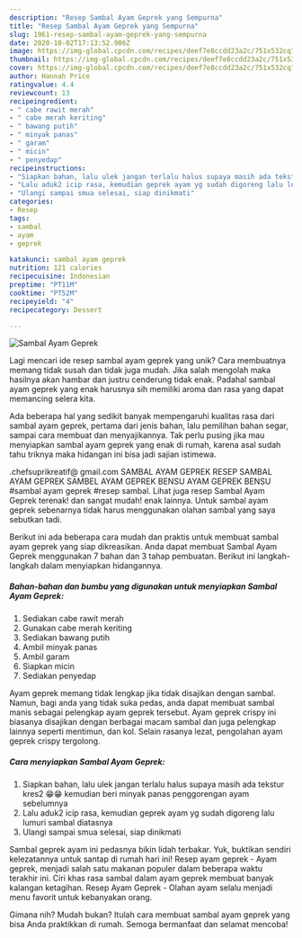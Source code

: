 ```yaml
---
description: "Resep Sambal Ayam Geprek yang Sempurna"
title: "Resep Sambal Ayam Geprek yang Sempurna"
slug: 1961-resep-sambal-ayam-geprek-yang-sempurna
date: 2020-10-02T17:13:52.906Z
image: https://img-global.cpcdn.com/recipes/deef7e8ccdd23a2c/751x532cq70/sambal-ayam-geprek-foto-resep-utama.jpg
thumbnail: https://img-global.cpcdn.com/recipes/deef7e8ccdd23a2c/751x532cq70/sambal-ayam-geprek-foto-resep-utama.jpg
cover: https://img-global.cpcdn.com/recipes/deef7e8ccdd23a2c/751x532cq70/sambal-ayam-geprek-foto-resep-utama.jpg
author: Hannah Price
ratingvalue: 4.4
reviewcount: 13
recipeingredient:
- " cabe rawit merah"
- " cabe merah keriting"
- " bawang putih"
- " minyak panas"
- " garam"
- " micin"
- " penyedap"
recipeinstructions:
- "Siapkan bahan, lalu ulek jangan terlalu halus supaya masih ada tekstur kres2 😁😁 kemudian beri minyak panas penggorengan ayam sebelumnya"
- "Lalu aduk2 icip rasa, kemudian geprek ayam yg sudah digoreng lalu lumuri sambal diatasnya"
- "Ulangi sampai smua selesai, siap dinikmati"
categories:
- Resep
tags:
- sambal
- ayam
- geprek

katakunci: sambal ayam geprek 
nutrition: 121 calories
recipecuisine: Indonesian
preptime: "PT11M"
cooktime: "PT52M"
recipeyield: "4"
recipecategory: Dessert

---
```



![Sambal Ayam Geprek](https://img-global.cpcdn.com/recipes/deef7e8ccdd23a2c/751x532cq70/sambal-ayam-geprek-foto-resep-utama.jpg)

Lagi mencari ide resep sambal ayam geprek yang unik? Cara membuatnya memang tidak susah dan tidak juga mudah. Jika salah mengolah maka hasilnya akan hambar dan justru cenderung tidak enak. Padahal sambal ayam geprek yang enak harusnya sih memiliki aroma dan rasa yang dapat memancing selera kita.

Ada beberapa hal yang sedikit banyak mempengaruhi kualitas rasa dari sambal ayam geprek, pertama dari jenis bahan, lalu pemilihan bahan segar, sampai cara membuat dan menyajikannya. Tak perlu pusing jika mau menyiapkan sambal ayam geprek yang enak di rumah, karena asal sudah tahu triknya maka hidangan ini bisa jadi sajian istimewa.

.chefsuprikreatif@ gmail.com SAMBAL AYAM GEPREK RESEP SAMBAL AYAM GEPREK SAMBEL AYAM GEPREK BENSU AYAM GEPREK BENSU #sambal ayam geprek #resep sambal. Lihat juga resep Sambal Ayam Geprek terenak! dan sangat mudah! enak lainnya. Untuk sambal ayam geprek sebenarnya tidak harus menggunakan olahan sambal yang saya sebutkan tadi.


Berikut ini ada beberapa cara mudah dan praktis untuk membuat sambal ayam geprek yang siap dikreasikan. Anda dapat membuat Sambal Ayam Geprek menggunakan 7 bahan dan 3 tahap pembuatan. Berikut ini langkah-langkah dalam menyiapkan hidangannya.

<!--inarticleads1-->

##### Bahan-bahan dan bumbu yang digunakan untuk menyiapkan Sambal Ayam Geprek:

1. Sediakan  cabe rawit merah
1. Gunakan  cabe merah keriting
1. Sediakan  bawang putih
1. Ambil  minyak panas
1. Ambil  garam
1. Siapkan  micin
1. Sediakan  penyedap


Ayam geprek memang tidak lengkap jika tidak disajikan dengan sambal. Namun, bagi anda yang tidak suka pedas, anda dapat membuat sambal manis sebagai pelengkap ayam geprek tersebut. Ayam geprek crispy ini biasanya disajikan dengan berbagai macam sambal dan juga pelengkap lainnya seperti mentimun, dan kol. Selain rasanya lezat, pengolahan ayam geprek crispy tergolong. 

<!--inarticleads2-->

##### Cara menyiapkan Sambal Ayam Geprek:

1. Siapkan bahan, lalu ulek jangan terlalu halus supaya masih ada tekstur kres2 😁😁 kemudian beri minyak panas penggorengan ayam sebelumnya
1. Lalu aduk2 icip rasa, kemudian geprek ayam yg sudah digoreng lalu lumuri sambal diatasnya
1. Ulangi sampai smua selesai, siap dinikmati


Sambal geprek ayam ini pedasnya bikin lidah terbakar. Yuk, buktikan sendiri kelezatannya untuk santap di rumah hari ini! Resep ayam geprek - Ayam geprek, menjadi salah satu makanan populer dalam beberapa waktu terakhir ini. Ciri khas rasa sambal dalam ayam geprek membuat banyak kalangan ketagihan. Resep Ayam Geprek - Olahan ayam selalu menjadi menu favorit untuk kebanyakan orang. 

Gimana nih? Mudah bukan? Itulah cara membuat sambal ayam geprek yang bisa Anda praktikkan di rumah. Semoga bermanfaat dan selamat mencoba!

